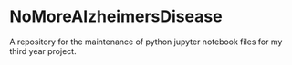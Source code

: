 # NoMoreAlzheimersDisease
 A repository for the maintenance of python jupyter notebook files for my third year project.
